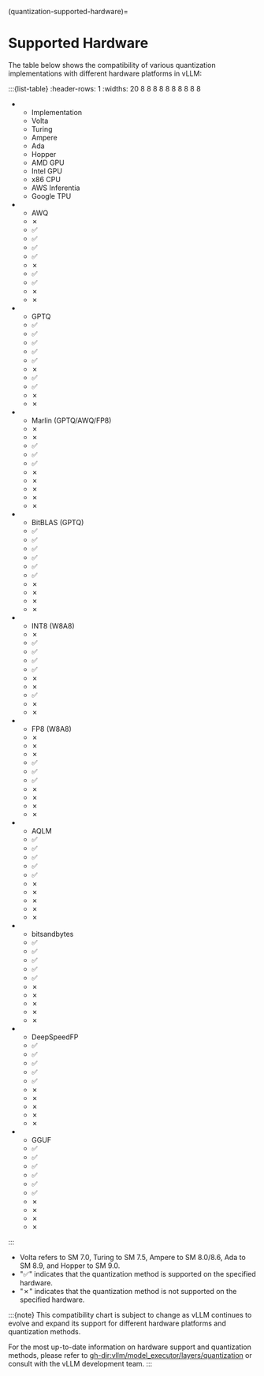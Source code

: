 (quantization-supported-hardware)=

# Supported Hardware

The table below shows the compatibility of various quantization implementations with different hardware platforms in vLLM:

:::{list-table}
:header-rows: 1
:widths: 20 8 8 8 8 8 8 8 8 8 8

- * Implementation
  * Volta
  * Turing
  * Ampere
  * Ada
  * Hopper
  * AMD GPU
  * Intel GPU
  * x86 CPU
  * AWS Inferentia
  * Google TPU
- * AWQ
  * ✗
  * ✅︎
  * ✅︎
  * ✅︎
  * ✅︎
  * ✗
  * ✅︎
  * ✅︎
  * ✗
  * ✗
- * GPTQ
  * ✅︎
  * ✅︎
  * ✅︎
  * ✅︎
  * ✅︎
  * ✗
  * ✅︎
  * ✅︎
  * ✗
  * ✗
- * Marlin (GPTQ/AWQ/FP8)
  * ✗
  * ✗
  * ✅︎
  * ✅︎
  * ✅︎
  * ✗
  * ✗
  * ✗
  * ✗
  * ✗
- * BitBLAS (GPTQ)
  * ✅︎
  * ✅︎
  * ✅︎
  * ✅︎
  * ✅︎
  * ✅︎
  * ✗
  * ✗
  * ✗
  * ✗
- * INT8 (W8A8)
  * ✗
  * ✅︎
  * ✅︎
  * ✅︎
  * ✅︎
  * ✗
  * ✗
  * ✅︎
  * ✗
  * ✗
- * FP8 (W8A8)
  * ✗
  * ✗
  * ✗
  * ✅︎
  * ✅︎
  * ✅︎
  * ✗
  * ✗
  * ✗
  * ✗
- * AQLM
  * ✅︎
  * ✅︎
  * ✅︎
  * ✅︎
  * ✅︎
  * ✗
  * ✗
  * ✗
  * ✗
  * ✗
- * bitsandbytes
  * ✅︎
  * ✅︎
  * ✅︎
  * ✅︎
  * ✅︎
  * ✗
  * ✗
  * ✗
  * ✗
  * ✗
- * DeepSpeedFP
  * ✅︎
  * ✅︎
  * ✅︎
  * ✅︎
  * ✅︎
  * ✗
  * ✗
  * ✗
  * ✗
  * ✗
- * GGUF
  * ✅︎
  * ✅︎
  * ✅︎
  * ✅︎
  * ✅︎
  * ✅︎
  * ✗
  * ✗
  * ✗
  * ✗

:::

- Volta refers to SM 7.0, Turing to SM 7.5, Ampere to SM 8.0/8.6, Ada to SM 8.9, and Hopper to SM 9.0.
- "✅︎" indicates that the quantization method is supported on the specified hardware.
- "✗" indicates that the quantization method is not supported on the specified hardware.

:::{note}
This compatibility chart is subject to change as vLLM continues to evolve and expand its support for different hardware platforms and quantization methods.

For the most up-to-date information on hardware support and quantization methods, please refer to <gh-dir:vllm/model_executor/layers/quantization> or consult with the vLLM development team.
:::
